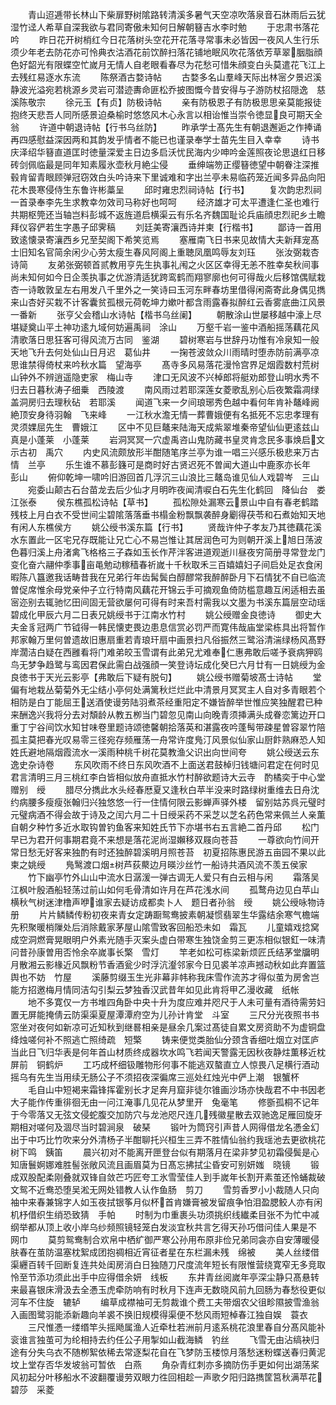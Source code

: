 <!-- { "loadSidebar": true } -->
　　青山迢逓带长林山下柴扉野树隂路转清溪多暑气天空凉吹落泉音石牀雨后云犹湿竹迳人希草自深我欲与君同寄傲未知何日解朝簮吉水李时勉
　　于忠肃书落花吟
　　昨日花开树梢红今日花落树头空花开花落寻常事未必皆因一夜风人生行乐须少年老去防花亦可怜典衣沽酒花前饮醉扫落花铺地眠风吹花落依芳草翠胭脂顔色好韶光有限蝶空忙嵗月无情人自老眼看春尽为花愁可惜朱顔变白头莫遣花飞江上去残红易逐水东流
　　陈祭酒古婺诗帖
　　古婺多名山羣峰天际出林宻夕景迟溪静波光溢宛若桃源乡灵岩可潜迹夀命匪松乔披图慨今昔安得与子游防杖招隠逸　慈溪陈敬宗
　　徐元玉【有贞】防极诗帖
　　亲有防极恩子有防极思思亲莫能报徒抱终天悲吾人同所感景迫桑榆时悠悠风木心永言以相诒惟当崇令徳显良可期天全翁
　　许道中朝退诗帖【行书乌丝防】
　　昨承学士髙先生有朝退邂逅之作捧诵再四感慰益深因两和其韵发乎情者不能已也谨录奉学士苗先生目入幸幸
　　诗书庆泽绍华簮直道匡时徳量深爱主日边多启沃忧民海内少呻吟金莲照夜论思退红日移砖剑佩临最是同年知素履氷壶秋月絶尘侵
　　垂绅端笏正缨簮徳望中朝眷注深推毂肯留青眼顾弹冠窃效白头吟诗来下里诚难和字出兰亭未易临药笼近闻多异品向阳花木畏寒侵侍生东鲁许彬藁呈
　　邱时雍忠烈祠诗帖【行书】
　　复次韵忠烈祠一首录奉李先生求教幸勿效司马称好也呵呵
　　经济雄才可太平遭逢仁圣也难行共期枢筦还当轴岂料彭城不返旌道启横渠云有乐名齐魏国耻论兵庙顔忠烈祀乡土瞻拜仪容俨若生字愚子邱霁稿
　　刘廷美寄瀼西诗并柬【行楷书】
　　鄙诗一首用致逺懐录寄瀼西乡兄至契阁下希笑览焉
　　塞雁南飞日书来见故情大夫新拜宠髙士旧知名官简余闲少心劳太瘦生春风阿阁上重聴凤凰鸣辱友刘珏
　　张汝弼栽杏诗简
　　友弟张弼顿首贰教用亨先生执事礼闱之火区区幸得无恙不胜幸矣秋间事尚未知何如今日企羡执事之优游清适犹跨鸾鹤而翔寥廓也何可得哉火后移馆偶赋栽杏一诗敢敦呈左右用发八千里外之一笑诗曰玉河东畔春坊里借得闲斋寄此身偶见擕来山杏好买栽不计客囊贫孤根元荷乾坤力嫰叶都含雨露春拟醉红云香雾底曲江风景一番新
　　张亨父会稽山水诗帖【楷书乌丝阑】
　　朝散涂山世屡移越中濠上尽堪疑奠山平土神功逺九域何妨遍禹祠　涂山
　　万壑千岩一鉴中酒船摇荡藕花风清歌落日思狂客可得风流万古同　鉴湖
　　碧树寒岩与世辞丹功惟有冷泉知一般天地飞升去何处仙山日月迟　葛仙井
　　一掬苍波敛众川雨晴时堕赤防前满亭凉思谁禁得倚杖来吟秋水篇　望海亭
　　髙寺多风易落花漫怜宫界足烟霞数村荒树山钟外不辨逍遥隐吏家　梅山寺
　　津口无风波不兴棹郎将艇劝郎登山明水秀不归去日暮秋涛子细乗　西陵渡
　　南风雨过若耶深莲女菱歌乱别心后夜繁霜凋绿盖洞房归去理秋砧　若耶溪
　　闻道飞来一夕间琅琊秀色越中看何年肯补鼇峰阙絶顶安身待羽翰　飞来峰
　　一江秋水澹无情一葬曹娥便有名抵死不忘忠孝理有灵须婐屈先生　曹娥江
　　区中不见巨鼇来陆海天成紫翠堆秦帝望仙仙更逺兹山真是小蓬莱　小蓬莱
　　岩洞冥冥一穴虚禹咨山鬼防藏书皇灵肯念民多事焕启文示古初　禹穴
　　内史风流颇放形半酣随笔序兰亭为谁一唱三兴感乐极悲来万古情　兰亭
　　乐生谁不慕彭籛可是商时好古贤迟死不曽闻大道山中鹿豕亦长年　彭山
　　俯仰乾坤一啸吟旧游回首几浮沉三山浪比三鼇岛谁见仙人戏碧岑　三山
　　宛委山颠古石台苗龙去后少仙才月明昨夜闻清唳白石先生化鹤回　降仙台　娄江张泰
　　侯东樵孤松诗帖【草书】
　　孤松隙处漏寒云景山中自有春老鹤踏残枝上月白衣不受世间尘碧隂落落垂书榻金粉飘飘袭醉身劚得茯苓和石煮始知天地有闲人东樵侯方
　　姚公绶书溪东篇【行书】
　　贤哉许仲子孝友乃其徳藕花溪水东置此一区宅兄存既能让兄亡心不易岂惟让其居润色可为则朝开溪上旭日荡波色暮归溪上舟渚禽飞格格三子森如玉长作芹泮客进道观逝川昼夜穷简册寻常登龙门变化奋六翮仲季事亩黾勉动稼穑春祈嵗十千秋取禾三百嬉嬉妇子间启处足衣食闲暇陈八簋邀我话畴昔我在兄弟行年齿髯鬓白醇醪常我醉醉卧月下石情犹不自已临流曽促席惟余母党亲仲子立行特南风藕花开锦云手可摘观鱼倚防槛意趣互闲适相去虽宻迩别去辄驰忆田间固无营欲屡何可得有时来吾村需我以文墨为书溪东篇层空动瑶碧成化甲辰六月二日表兄姚绶书于江南水竹村
　　姚公绶赠金良徳诗
　　御史大夫金豸冠两广节钺得一韩民懐吏畏边患息信赏必罚严而寛伟哉庙堂梁栋具出将暂作邦家翰万里何曽遗故旧惠扇重若青琅玕扇中画景扫凡俗振然三鹭浴清湍绿杨风髙野岸濶洁白疑在西雝看将门难弟皎玉雪谓有此弟兄尤难奉仁惠弗敢后嗟予衰病狎鸥鸟无梦争趋鹭与鸾因君保此需白战强顔一笑登诗坛成化癸巳六月廿有一日姚绶为金良徳书于天光云影亭【弗敢后下疑有脱句】
　　姚公绶书赠菊坡髙士诗帖
　　堂偏有地栽丛菊菊外无尘结小亭何处满篱秋烂烂此中清景月冥冥主人自对多青眼若个相防是白丁能屈王送酒使谩劳陆羽煮茶经重阳定不嫌皆醉举世惟应笑独醒君已种来酬逸兴我将分去对頽龄从教五栁当门碧忽见南山向晚青须挿满头成眷恋篱边开口重丁宁谷间饮水知甘味卷里题诗颂徳馨朝拾落英和湛露夜吟蓬髩带疎星曽容翠竹陪孤主莫把春光叹易零三径宛存频雁荡一舟常许度鳬汀风景似仙家山厨飰熟麻恐人知姓氏避地隔烟霞流水一溪雨种桃千树花莫教渔父识出向世间夸
　　姚公绶送云东逸史杂诗卷
　　东风吹雨不终日东风吹酒不上面送君鼓棹归钱塘问君定在何时见君言清明三月三桃红李白皆相似放舟直抵水竹村醉欲题诗大云寺　酌橘奕于中心堂赠别　绶
　　腊尽分擕此水头经春厯夏又逢秋白苹半没来时路绿树重维去日舟沈约病腰多瘦瘦张翰归兴独悠悠一行一住情何限云影蝉声驿外楼　留别姑苏呉元璧时元璧病酒不得会故于诗及之闰六月二十日绶采药不采芝以芝名药色常来佩兰人亲薫自朝夕种竹多近水取钩曽钓鱼客来知姓氏节下亦堪书右五言絶二首丹邱
　　松门早已为君开何事期君竟不来想是落花泥尚湿嬾移双屐向苍苔
　　一尊欲向竹间开常日愁无好客来独酌有时还独醉碧溪明月照苍苔　初夏招陈惠民游五亩园不果以此柬之姚绶
　　鳬鹥渡口烟树芦荻藂边月暎沙丝竹一船诗共酒风流不羡五侯家
　　竹下幽亭竹外山山中流水日潺湲一弹古调无人爱只有白云相与闲
　　霜落吴江枫叶殷酒船轻荡过前山如何毛骨清如许月在芦花浅水间
　　孤鹜舟边见白苹山横秋气树迷津橹声咿谁家去疑访成都卖卜人　题日者孙翁　绶
　　姚公绶咏物诗册
　　片片鳞鳞传粉初夜来青女定踌蹰鸳鸯披素朝凝惯翡翠生华露结余寒气檐端先积聚暖梢隟处后消除戴家茅屋山隂雪致客回船恐未如　霜瓦
　　儿童嬉戏捻窝成空洞燃膏晃眼明户外素光随手灭案头虚白带寒生独饶金剪三更冻相似银釭一味清问昔孙康曽用否怜余卒嵗事长檠　雪灯
　　竿老如松可栋梁新烦匠氏结茅堂牖明月散湘云影椽近风飘粉节香酒瓮少时浮沆瀣邻家今日见裘羊凉声撼动秋如此弃置篮舆也不妨　竹屋
　　溪藤剪缀玉生光非幕非帏称我床雪作流苏才得似茧为房舍岂能方招邀梅月情同洁勾引梨云梦独香汉武昔年如见此肯将甲乙漫收藏　纸帐
　　地不多寛仅一方书堆四角卧中央十升为度应难并咫尺于人未可量有酒待需劳妇置无屏能掩倩云防渠渠夏屋潭潭府空为儿孙计肯堂　斗室
　　三尺分光夜照书书窓坐对夜何如新凉可近知秋到继晷相亲是昼余几案过髙徒自累文房资助不为虚铜盘绛烛嗟何补不照逃亡照绮疏　短檠
　　铸来便觉类胎仙分颈含香细吐烟立对匡庐当此日飞归华表是何年首山材质终成器坎水鸣飞若闻天警露无因秋夜静炷薫移近枕屏前　铜鹤炉
　　工巧成杯细钑雕物形何事不能逃双螯直立人惊畏八足横行酒动摇乌有先生当用续无肠公子不须招夜深徧席三巡处红烛光中俨上潮　银蟹杯
　　毛自山中短褐来霜锋挥霍别长才足奔月窟非徒尔锥画沙场亦快哉君不中书因老大子能作传重徘徊无由一问江淹事几见花从梦里开　兔毫笔
　　修斵孤桐不记年于今零落又无弦文侵蛇腹交加防穴与龙池咫尺连几残徽星散去双驰逸足雁回旋牙期相对嗟何及涸尽当时碧涧泉　破琹
　　锻叶为筒窍引声昔人网得借龙名慿金幻出于中巧比竹吹来分外清杨子半酣聊托兴桓生三弄不胜情仙翁约我瑶池去更欲桃花树下鸣　銕笛
　　晨兴初对不能离开匣登台似有期落月在梁非梦见初霜侵鬓是心知唐鬟婀娜难胜髻张敞风流且画眉莫为日髙忘拂拭尘昏安可别妍媸　晓镜
　　锻成双股配柔刚叠就双锋自敛芒巧匠夸工氷雪莹佳人到手嵗年长割开素茧还怜蛹裁破文鸳不近鸯恐堕吴淞无网处错教人认作鱼肠　剪刀
　　雪剪香罗小小裁随人只向袖中来春兼锦字人如玉夜拭银筝月似杯首肯嫌膏被发留痕争怕泪盈腮鲛人亦有闲机杼借织生绡恐致猜　手帕
　　时制为巾重裹头功须挑织线纎柔目张不为忙中减纲举都从顶上收小岸乌纱频照镜轻笼白发淡宜秋共言乞得天孙巧借问佳人果是不　网巾
　　莫剪鸳鸯制合欢帛中栖纩御严寒公孙用布原非俭兄弟同衾亦自安薄暖侵肤春在茧防温塞枕絮成团抱禂相近宵征者星在东栏漏未残　绵被
　　美人丝缕借渠纒百转千回断复连共处闺房消白日独随刀尺度流年短长有限惟营绕寛窄无多竞取怜至节添功须此出手中应得借余妍　线板
　　东井青丝阅嵗年亭深尘静只髙悬转来最喜银床滑汲去全慿玉虎牵防响有时秋月下连声无数晓风前九回肠为春愁役更似河车不住旋　辘轳
　　编草成襟袖可无剪裁谁个费工夫带烟农父徂畛隰披雪渔翁入画图鹭羽能添新趣向羊裘不换旧规模得渠便不愁风雨短棹春江独自娱　蓑衣
　　三尺惟慿一缕缗竿头摇飏属渔人近牵杜若洲前月逺系桃花浪里春自分髙风能补衮谁言独茧可为纶相持去约任公子用掣如山截海鳞　钓丝
　　飞雪无由沾缟袂归途有分失乌衣不随栁絮依稀去常逐梨花自在飞梦防玉楼惊月落愁迷粉蝶送春归黄泥坟上堂存否华发坡翁可暂依　白燕
　　角杂青红刺亦多摘防伤手更如何出湖荡桨风初起分叶移船水不波翻覆谩劳双眼力徃回相趁一声歌夕阳归路擕筐筥秋满苹花碧莎　采菱
